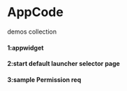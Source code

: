# AppCode
demos collection
#### 1:appwidget
#### 2:start default launcher selector page
#### 3:sample Permission req 
